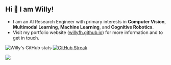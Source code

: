 ## Hi 👋 I am Willy!

- I am an AI Research Engineer with primary interests in **Computer Vision**, **Multimodal Learning**, **Machine Learning**, and **Cognitive Robotics**.
- Visit my portfolio website ([willyfh.github.io](https://willyfh.github.io/)) for more information and to get in touch.

![Willy's GitHub stats](https://github-readme-stats-git-masterrstaa-rickstaa.vercel.app/api?username=willyfh&show_icons=true&role=owner,collaborator&count_private=true&theme=github_dark_dimmed) [![GitHub Streak](https://streak-stats.demolab.com/?user=willyfh&theme=github-dark-dimmed)](https://streak-stats.demolab.com/?user=willyfh&theme=github-dark-dimmed)

![](https://komarev.com/ghpvc/?username=willyfh&color=blue)
